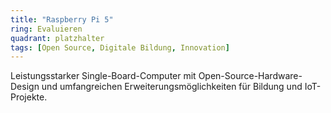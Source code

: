 ```yaml
---
title: "Raspberry Pi 5"
ring: Evaluieren
quadrant: platzhalter
tags: [Open Source, Digitale Bildung, Innovation]
---
```


Leistungsstarker Single-Board-Computer mit Open-Source-Hardware-Design und umfangreichen Erweiterungsmöglichkeiten für Bildung und IoT-Projekte.
